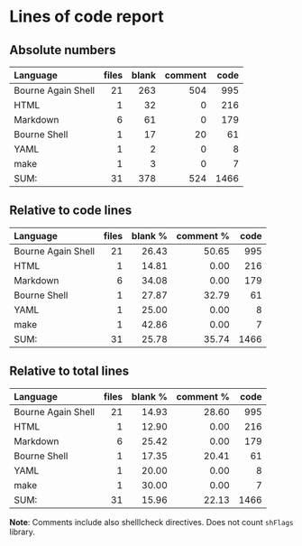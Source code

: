 # Lines of code report

## Absolute numbers

Language|files|blank|comment|code
:-------|-------:|-------:|-------:|-------:
Bourne Again Shell|21|263|504|995
HTML|1|32|0|216
Markdown|6|61|0|179
Bourne Shell|1|17|20|61
YAML|1|2|0|8
make|1|3|0|7
SUM:|31|378|524|1466
## Relative to code lines

Language|files|blank %|comment %|code
:-------|-------:|-------:|-------:|-------:
Bourne Again Shell|21|26.43|50.65|995
HTML|1|14.81|0.00|216
Markdown|6|34.08|0.00|179
Bourne Shell|1|27.87|32.79|61
YAML|1|25.00|0.00|8
make|1|42.86|0.00|7
SUM:|31|25.78|35.74|1466
## Relative to total lines

Language|files|blank %|comment %|code
:-------|-------:|-------:|-------:|-------:
Bourne Again Shell|21|14.93|28.60|995
HTML|1|12.90|0.00|216
Markdown|6|25.42|0.00|179
Bourne Shell|1|17.35|20.41|61
YAML|1|20.00|0.00|8
make|1|30.00|0.00|7
SUM:|31|15.96|22.13|1466

 **Note**: Comments include also shelllcheck directives. Does not count `shFlags` library.
